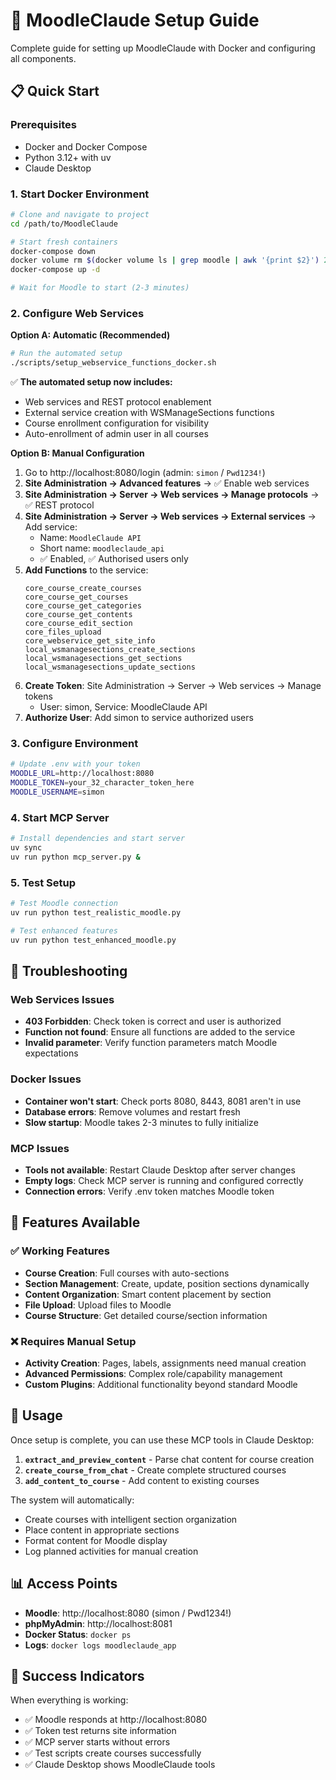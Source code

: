 # 🚀 MoodleClaude Setup Guide

Complete guide for setting up MoodleClaude with Docker and configuring all components.

## 📋 Quick Start

### Prerequisites
- Docker and Docker Compose
- Python 3.12+ with uv
- Claude Desktop

### 1. Start Docker Environment

```bash
# Clone and navigate to project
cd /path/to/MoodleClaude

# Start fresh containers
docker-compose down
docker volume rm $(docker volume ls | grep moodle | awk '{print $2}') 2>/dev/null || true
docker-compose up -d

# Wait for Moodle to start (2-3 minutes)
```

### 2. Configure Web Services

**Option A: Automatic (Recommended)**
```bash
# Run the automated setup
./scripts/setup_webservice_functions_docker.sh
```

✅ **The automated setup now includes:**
- Web services and REST protocol enablement
- External service creation with WSManageSections functions
- Course enrollment configuration for visibility
- Auto-enrollment of admin user in all courses

**Option B: Manual Configuration**
1. Go to http://localhost:8080/login (admin: `simon` / `Pwd1234!`)
2. **Site Administration → Advanced features** → ✅ Enable web services
3. **Site Administration → Server → Web services → Manage protocols** → ✅ REST protocol
4. **Site Administration → Server → Web services → External services** → Add service:
   - Name: `MoodleClaude API`
   - Short name: `moodleclaude_api`
   - ✅ Enabled, ✅ Authorised users only
5. **Add Functions** to the service:
   ```
   core_course_create_courses
   core_course_get_courses
   core_course_get_categories
   core_course_get_contents
   core_course_edit_section
   core_files_upload
   core_webservice_get_site_info
   local_wsmanagesections_create_sections
   local_wsmanagesections_get_sections
   local_wsmanagesections_update_sections
   ```
6. **Create Token**: Site Administration → Server → Web services → Manage tokens
   - User: simon, Service: MoodleClaude API
7. **Authorize User**: Add simon to service authorized users

### 3. Configure Environment

```bash
# Update .env with your token
MOODLE_URL=http://localhost:8080
MOODLE_TOKEN=your_32_character_token_here
MOODLE_USERNAME=simon
```

### 4. Start MCP Server

```bash
# Install dependencies and start server
uv sync
uv run python mcp_server.py &
```

### 5. Test Setup

```bash
# Test Moodle connection
uv run python test_realistic_moodle.py

# Test enhanced features
uv run python test_enhanced_moodle.py
```

## 🔧 Troubleshooting

### Web Services Issues
- **403 Forbidden**: Check token is correct and user is authorized
- **Function not found**: Ensure all functions are added to the service
- **Invalid parameter**: Verify function parameters match Moodle expectations

### Docker Issues
- **Container won't start**: Check ports 8080, 8443, 8081 aren't in use
- **Database errors**: Remove volumes and restart fresh
- **Slow startup**: Moodle takes 2-3 minutes to fully initialize

### MCP Issues
- **Tools not available**: Restart Claude Desktop after server changes
- **Empty logs**: Check MCP server is running and configured correctly
- **Connection errors**: Verify .env token matches Moodle token

## 🎯 Features Available

### ✅ Working Features
- **Course Creation**: Full courses with auto-sections
- **Section Management**: Create, update, position sections dynamically
- **Content Organization**: Smart content placement by section
- **File Upload**: Upload files to Moodle
- **Course Structure**: Get detailed course/section information

### ❌ Requires Manual Setup
- **Activity Creation**: Pages, labels, assignments need manual creation
- **Advanced Permissions**: Complex role/capability management
- **Custom Plugins**: Additional functionality beyond standard Moodle

## 🚀 Usage

Once setup is complete, you can use these MCP tools in Claude Desktop:

1. **`extract_and_preview_content`** - Parse chat content for course creation
2. **`create_course_from_chat`** - Create complete structured courses  
3. **`add_content_to_course`** - Add content to existing courses

The system will automatically:
- Create courses with intelligent section organization
- Place content in appropriate sections
- Format content for Moodle display
- Log planned activities for manual creation

## 📊 Access Points

- **Moodle**: http://localhost:8080 (simon / Pwd1234!)
- **phpMyAdmin**: http://localhost:8081
- **Docker Status**: `docker ps`
- **Logs**: `docker logs moodleclaude_app`

## 🎉 Success Indicators

When everything is working:
- ✅ Moodle responds at http://localhost:8080
- ✅ Token test returns site information
- ✅ MCP server starts without errors
- ✅ Test scripts create courses successfully
- ✅ Claude Desktop shows MoodleClaude tools